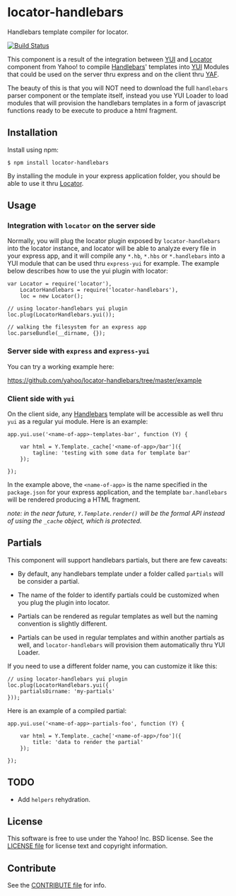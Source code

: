 locator-handlebars
==================

Handlebars template compiler for locator.

[![Build Status](https://travis-ci.org/yahoo/locator-handlebars.png?branch=master)](https://travis-ci.org/yahoo/locator-handlebars)

This component is a result of the integration between [YUI][] and [Locator][] component from Yahoo! to compile [Handlebars][]' templates into [YUI][] Modules that could be used on the server thru express and on the client thru [YAF][].

The beauty of this is that you will NOT need to download the full `handlebars` parser component or the template itself, instead you use YUI Loader to load modules that will provision the handlebars templates in a form of javascript functions ready to be execute to produce a html fragment.

[Handlebars]: http://handlebarsjs.com/
[Locator]: https://github.com/yahoo/locator
[YUI]: https://github.com/yui/yui3
[YAF]: http://yuilibrary.com/yui/docs/app/


Installation
------------

Install using npm:

```shell
$ npm install locator-handlebars
```

By installing the module in your express application folder, you should be able to use it thru [Locator][].


Usage
-----

### Integration with `locator` on the server side

Normally, you will plug the locator plugin exposed by `locator-handlebars` into the locator instance, and locator will be able to analyze every file in your express app, and it will compile any `*.hb`, `*.hbs` or `*.handlebars` into a YUI module that can be used thru `express-yui` for example. The example below describes how to use the yui plugin with locator:

```
var Locator = require('locator'),
    LocatorHandlebars = require('locator-handlebars'),
    loc = new Locator();

// using locator-handlebars yui plugin
loc.plug(LocatorHandlebars.yui());

// walking the filesystem for an express app
loc.parseBundle(__dirname, {});
```

### Server side with `express` and `express-yui`

You can try a working example here:

https://github.com/yahoo/locator-handlebars/tree/master/example

### Client side with `yui`

On the client side, any [Handlebars][] template will be accessible as well thru `yui` as a regular yui module. Here is an example:

```
app.yui.use('<name-of-app>-templates-bar', function (Y) {

    var html = Y.Template._cache['<name-of-app>/bar']({
        tagline: 'testing with some data for template bar'
    });

});
```

In the example above, the `<name-of-app>` is the name specified in the `package.json` for your express application, and the template `bar.handlebars` will be rendered producing a HTML fragment.

_note: in the near future, `Y.Template.render()` will be the formal API instead of using the `_cache` object, which is protected._


Partials
--------

This component will support handlebars partials, but there are few caveats:

* By default, any handlebars template under a folder called `partials` will be consider a partial.

* The name of the folder to identify partials could be customized when you plug the plugin into locator.

* Partials can be rendered as regular templates as well but the naming convention is slightly different.

* Partials can be used in regular templates and within another partials as well, and `locator-handlebars` will provision them automatically thru YUI Loader.

If you need to use a different folder name, you can customize it like this:

```
// using locator-handlebars yui plugin
loc.plug(LocatorHandlebars.yui({
    partialsDirname: 'my-partials'
}));
```

Here is an example of a compiled partial:

```
app.yui.use('<name-of-app>-partials-foo', function (Y) {

    var html = Y.Template._cache['<name-of-app>/foo']({
        title: 'data to render the partial'
    });

});
```

TODO
----

* Add `helpers` rehydration.


License
-------

This software is free to use under the Yahoo! Inc. BSD license.
See the [LICENSE file][] for license text and copyright information.

[LICENSE file]: https://github.com/yahoo/locator-handlebars/blob/master/LICENSE.txt


Contribute
----------

See the [CONTRIBUTE file][] for info.

[CONTRIBUTE file]: https://github.com/yahoo/locator-handlebars/blob/master/CONTRIBUTE.md
